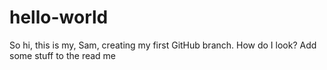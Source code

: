 # hello-world

So hi, this is my, Sam, creating my first GitHub branch. How do I look?
Add some stuff to the read me
